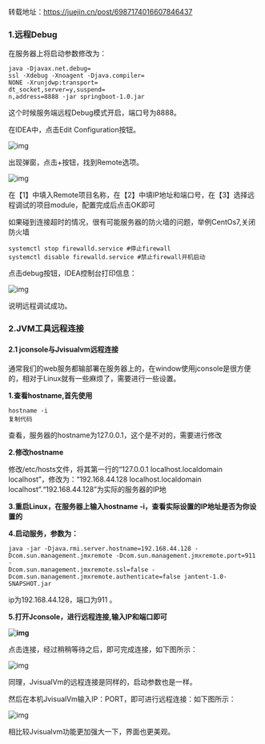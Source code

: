转载地址：https://juejin.cn/post/6987174016607846437

### 1.远程Debug

在服务器上将启动参数修改为：

```
java -Djavax.net.debug=
ssl -Xdebug -Xnoagent -Djava.compiler=
NONE -Xrunjdwp:transport=
dt_socket,server=y,suspend=
n,address=8888 -jar springboot-1.0.jar

```

这个时候服务端远程Debug模式开启，端口号为8888。

在IDEA中，点击Edit Configuration按钮。

![img](https://gitee.com/VincentBlog/image/raw/master/image/20220209145315.jpeg)

出现弹窗，点击+按钮，找到Remote选项。

![img](https://gitee.com/VincentBlog/image/raw/master/image/20220209145318.jpeg)

在【1】中填入Remote项目名称，在【2】中填IP地址和端口号，在【3】选择远程调试的项目module，配置完成后点击OK即可

如果碰到连接超时的情况，很有可能服务器的防火墙的问题，举例CentOs7,关闭防火墙

```
systemctl stop firewalld.service #停止firewall
systemctl disable firewalld.service #禁止firewall开机启动

```

点击debug按钮，IDEA控制台打印信息：

![img](https://gitee.com/VincentBlog/image/raw/master/image/20220209145322.png)

说明远程调试成功。

### 2.JVM工具远程连接

#### 2.1 jconsole与Jvisualvm远程连接

通常我们的web服务都输部署在服务器上的，在window使用jconsole是很方便的，相对于Linux就有一些麻烦了，需要进行一些设置。

**1.查看hostname,首先使用**

```
hostname -i
复制代码
```

查看，服务器的hostname为127.0.0.1，这个是不对的，需要进行修改

**2.修改hostname**

修改/etc/hosts文件，将其第一行的“127.0.0.1 localhost.localdomain localhost”，修改为：“192.168.44.128 localhost.localdomain localhost”.“192.168.44.128”为实际的服务器的IP地

**3.重启Linux，在服务器上输入hostname -i，查看实际设置的IP地址是否为你设置的**

**4.启动服务，参数为：**

```
java -jar -Djava.rmi.server.hostname=192.168.44.128 -
Dcom.sun.management.jmxremote -Dcom.sun.management.jmxremote.port=911 -
Dcom.sun.management.jmxremote.ssl=false -
Dcom.sun.management.jmxremote.authenticate=false jantent-1.0-SNAPSHOT.jar
```

ip为192.168.44.128，端口为911 。

**5.打开Jconsole，进行远程连接,输入IP和端口即可**



**![img](https://gitee.com/VincentBlog/image/raw/master/image/20220209145301.png)**

点击连接，经过稍稍等待之后，即可完成连接，如下图所示：

![img](https://gitee.com/VincentBlog/image/raw/master/image/20220209145257.jpeg)

同理，JvisualVm的远程连接是同样的，启动参数也是一样。

然后在本机JvisualVm输入IP：PORT，即可进行远程连接：如下图所示：

![img](https://gitee.com/VincentBlog/image/raw/master/image/20220209145257.jpeg)

相比较Jvisualvm功能更加强大一下，界面也更美观。

